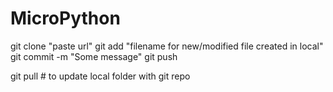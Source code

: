 # MicroPython
git clone "paste url"
git add "filename for new/modified file created in local"
git commit -m "Some message"
git push

git pull # to update local folder with git repo